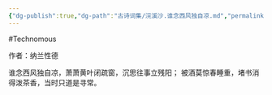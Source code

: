```yaml
---
{"dg-publish":true,"dg-path":"古诗词集/浣溪沙.谁念西风独自凉.md","permalink":"/古诗词集/浣溪沙.谁念西风独自凉/","created":"2023-12-02T16:46:39.000+08:00","updated":"2025-01-12T18:27:04.756+08:00"}
---
```


#Technomous

作者：纳兰性德

谁念西风独自凉，萧萧黄叶闭疏窗，沉思往事立残阳；
被酒莫惊春睡重，堵书消得泼茶香，当时只道是寻常。